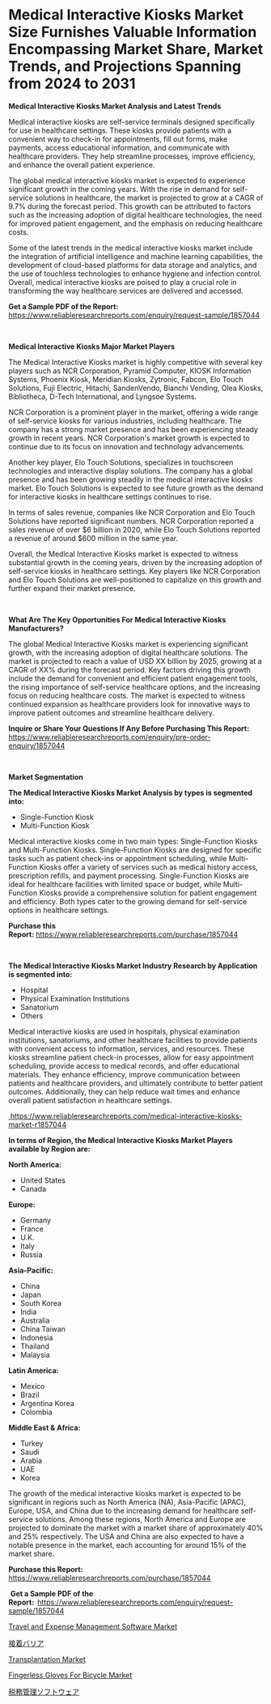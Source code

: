 <p><h1>Medical Interactive Kiosks Market Size Furnishes Valuable Information Encompassing Market Share, Market Trends, and Projections Spanning from 2024 to 2031</h1></p><p><strong>Medical Interactive Kiosks Market Analysis and Latest Trends</strong></p>
<p><p>Medical interactive kiosks are self-service terminals designed specifically for use in healthcare settings. These kiosks provide patients with a convenient way to check-in for appointments, fill out forms, make payments, access educational information, and communicate with healthcare providers. They help streamline processes, improve efficiency, and enhance the overall patient experience.</p><p>The global medical interactive kiosks market is expected to experience significant growth in the coming years. With the rise in demand for self-service solutions in healthcare, the market is projected to grow at a CAGR of 9.7% during the forecast period. This growth can be attributed to factors such as the increasing adoption of digital healthcare technologies, the need for improved patient engagement, and the emphasis on reducing healthcare costs.</p><p>Some of the latest trends in the medical interactive kiosks market include the integration of artificial intelligence and machine learning capabilities, the development of cloud-based platforms for data storage and analytics, and the use of touchless technologies to enhance hygiene and infection control. Overall, medical interactive kiosks are poised to play a crucial role in transforming the way healthcare services are delivered and accessed.</p></p>
<p><strong>Get a Sample PDF of the Report:&nbsp;</strong> <a href="https://www.reliableresearchreports.com/enquiry/request-sample/1857044">https://www.reliableresearchreports.com/enquiry/request-sample/1857044</a></p>
<p>&nbsp;</p>
<p><strong>Medical Interactive Kiosks Major Market Players</strong></p>
<p><p>The Medical Interactive Kiosks market is highly competitive with several key players such as NCR Corporation, Pyramid Computer, KIOSK Information Systems, Phoenix Kiosk, Meridian Kiosks, Zytronic, Fabcon, Elo Touch Solutions, Fuji Electric, Hitachi, SandenVendo, Bianchi Vending, Olea Kiosks, Bibliotheca, D-Tech International, and Lyngsoe Systems.</p><p>NCR Corporation is a prominent player in the market, offering a wide range of self-service kiosks for various industries, including healthcare. The company has a strong market presence and has been experiencing steady growth in recent years. NCR Corporation's market growth is expected to continue due to its focus on innovation and technology advancements.</p><p>Another key player, Elo Touch Solutions, specializes in touchscreen technologies and interactive display solutions. The company has a global presence and has been growing steadily in the medical interactive kiosks market. Elo Touch Solutions is expected to see future growth as the demand for interactive kiosks in healthcare settings continues to rise.</p><p>In terms of sales revenue, companies like NCR Corporation and Elo Touch Solutions have reported significant numbers. NCR Corporation reported a sales revenue of over $6 billion in 2020, while Elo Touch Solutions reported a revenue of around $600 million in the same year.</p><p>Overall, the Medical Interactive Kiosks market is expected to witness substantial growth in the coming years, driven by the increasing adoption of self-service kiosks in healthcare settings. Key players like NCR Corporation and Elo Touch Solutions are well-positioned to capitalize on this growth and further expand their market presence.</p></p>
<p>&nbsp;</p>
<p><strong>What Are The Key Opportunities For Medical Interactive Kiosks Manufacturers?</strong></p>
<p><p>The global Medical Interactive Kiosks market is experiencing significant growth, with the increasing adoption of digital healthcare solutions. The market is projected to reach a value of USD XX billion by 2025, growing at a CAGR of XX% during the forecast period. Key factors driving this growth include the demand for convenient and efficient patient engagement tools, the rising importance of self-service healthcare options, and the increasing focus on reducing healthcare costs. The market is expected to witness continued expansion as healthcare providers look for innovative ways to improve patient outcomes and streamline healthcare delivery.</p></p>
<p><strong>Inquire or Share Your Questions If Any Before Purchasing This Report:</strong> <a href="https://www.reliableresearchreports.com/enquiry/pre-order-enquiry/1857044">https://www.reliableresearchreports.com/enquiry/pre-order-enquiry/1857044</a></p>
<p>&nbsp;</p>
<p><strong>Market Segmentation</strong></p>
<p><strong>The Medical Interactive Kiosks Market Analysis by types is segmented into:</strong></p>
<p><ul><li>Single-Function Kiosk</li><li>Multi-Function Kiosk</li></ul></p>
<p><p>Medical interactive kiosks come in two main types: Single-Function Kiosks and Multi-Function Kiosks. Single-Function Kiosks are designed for specific tasks such as patient check-ins or appointment scheduling, while Multi-Function Kiosks offer a variety of services such as medical history access, prescription refills, and payment processing. Single-Function Kiosks are ideal for healthcare facilities with limited space or budget, while Multi-Function Kiosks provide a comprehensive solution for patient engagement and efficiency. Both types cater to the growing demand for self-service options in healthcare settings.</p></p>
<p><strong>Purchase this Report:&nbsp;</strong><a href="https://www.reliableresearchreports.com/purchase/1857044">https://www.reliableresearchreports.com/purchase/1857044</a></p>
<p>&nbsp;</p>
<p><strong>The Medical Interactive Kiosks Market Industry Research by Application is segmented into:</strong></p>
<p><ul><li>Hospital</li><li>Physical Examination Institutions</li><li>Sanatorium</li><li>Others</li></ul></p>
<p><p>Medical interactive kiosks are used in hospitals, physical examination institutions, sanatoriums, and other healthcare facilities to provide patients with convenient access to information, services, and resources. These kiosks streamline patient check-in processes, allow for easy appointment scheduling, provide access to medical records, and offer educational materials. They enhance efficiency, improve communication between patients and healthcare providers, and ultimately contribute to better patient outcomes. Additionally, they can help reduce wait times and enhance overall patient satisfaction in healthcare settings.</p></p>
<p><a href="https://www.reliableresearchreports.com/medical-interactive-kiosks-market-r1857044">&nbsp;https://www.reliableresearchreports.com/medical-interactive-kiosks-market-r1857044</a></p>
<p><strong>In terms of Region, the Medical Interactive Kiosks Market Players available by Region are:</strong></p>
<p>
    <p> <strong> North America: </strong>
        <ul>
            <li>United States</li>
            <li>Canada</li>
        </ul>
        </p> 
    <p> <strong> Europe: </strong>
        <ul>
            <li>Germany</li>
            <li>France</li>
            <li>U.K.</li>
            <li>Italy</li>
            <li>Russia</li>
        </ul>
        </p> 
    <p> <strong> Asia-Pacific: </strong>
        <ul>
            <li>China</li>
            <li>Japan</li>
            <li>South Korea</li>
            <li>India</li>
            <li>Australia</li>
            <li>China Taiwan</li>
            <li>Indonesia</li>
            <li>Thailand</li>
            <li>Malaysia</li>
        </ul>
        </p> 
    <p> <strong> Latin America: </strong>
        <ul>
            <li>Mexico</li>
            <li>Brazil</li>
            <li>Argentina Korea</li>
            <li>Colombia</li>
        </ul>
        </p> 
    <p> <strong> Middle East & Africa: </strong>
        <ul>
            <li>Turkey</li>
            <li>Saudi</li>
            <li>Arabia</li>
            <li>UAE</li>
            <li>Korea</li>
        </ul>
    </p>
    </p>
<p><p>The growth of the medical interactive kiosks market is expected to be significant in regions such as North America (NA), Asia-Pacific (APAC), Europe, USA, and China due to the increasing demand for healthcare self-service solutions. Among these regions, North America and Europe are projected to dominate the market with a market share of approximately 40% and 25% respectively. The USA and China are also expected to have a notable presence in the market, each accounting for around 15% of the market share.</p></p>
<p><strong>Purchase this Report: </strong><a href="https://www.reliableresearchreports.com/purchase/1857044">https://www.reliableresearchreports.com/purchase/1857044</a></p>
<p>&nbsp;<strong>Get a Sample PDF of the Report:&nbsp;&nbsp;</strong><a href="https://www.reliableresearchreports.com/enquiry/request-sample/1857044">https://www.reliableresearchreports.com/enquiry/request-sample/1857044</a></p>
<p><strong></strong></p>
<p><p><a href="https://www.linkedin.com/pulse/travel-expense-management-software-market-exploring-share-trends-pnyff">Travel and Expense Management Software Market</a></p><p><a href="https://github.com/AaronVargas43/Market-Research-Report-List-1/blob/main/248600465380.md">接着バリア</a></p><p><a href="https://www.linkedin.com/pulse/transplantationnbspmarket-focuses-market-share-size-projected-forecast-zsy4f">Transplantation Market</a></p><p><a href="https://github.com/RichRobinson5/Market-Research-Report-List-5/blob/main/fingerless-gloves-for-bicycle-market.md">Fingerless Gloves For Bicycle Market</a></p><p><a href="https://github.com/CloydAbbott2023/Market-Research-Report-List-1/blob/main/710047865381.md">税務管理ソフトウェア</a></p></p>